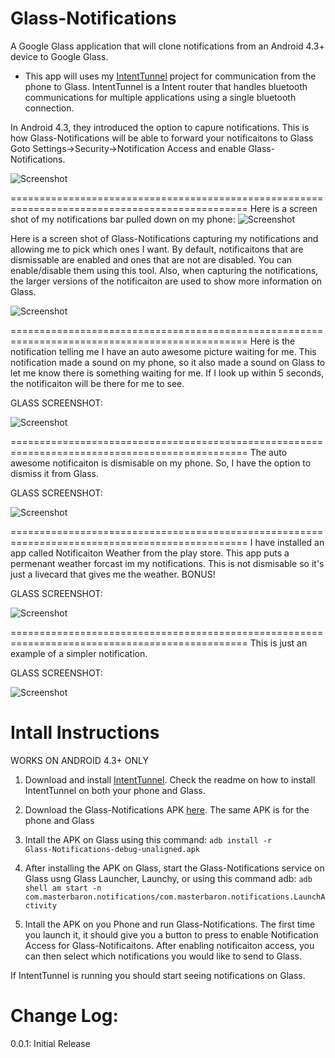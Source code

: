 Glass-Notifications
===================
A Google Glass application that will clone notifications from an Android 4.3+ device to Google Glass.  

* This app will uses my [IntentTunnel](https://github.com/TheMasterBaron/Glass-IntentTunnel/) project for communication from the phone to Glass.  IntentTunnel is a Intent router that handles bluetooth communications for multiple applications using a single bluetooth connection.

In Android 4.3, they introduced the option to capure notifications.  This is how Glass-Notifications will be able to forward your notificaitons to Glass
Goto Settings->Security->Notification Access and enable Glass-Notifications.

![Screenshot](https://github.com/TheMasterBaron/Glass-Notifications/blob/master/screenshots/phone-notification-access.png?raw=true)

===============================================================================================
Here is a screen shot of my notifications bar pulled down on my phone:
![Screenshot](https://github.com/TheMasterBaron/Glass-Notifications/blob/master/screenshots/phone-notifications.png?raw=true)

Here is a screen shot of Glass-Notifications capturing my notifications and allowing me to pick which ones I want.  By default, notificaitons that are dismissable are enabled and ones that are not are disabled.  You can enable/disable them using this tool.  Also, when capturing the notifications, the larger versions of the notificaiton are used to show more information on Glass.

![Screenshot](https://github.com/TheMasterBaron/Glass-Notifications/blob/master/screenshots/phone-captured-notifications.png?raw=true)

===============================================================================================
Here is the notification telling me I have an auto awesome picture waiting for me.  This notification made a sound on my phone, so it also made a sound on Glass to let me know there is something waiting for me.  If I look up within 5 seconds, the notificaiton will be there for me to see.

GLASS SCREENSHOT:

![Screenshot](https://github.com/TheMasterBaron/Glass-Notifications/blob/master/screenshots/glass-autoawesome.png?raw=true)

===============================================================================================
The auto awesome notificaiton is dismisable on my phone.  So, I have the option to dismiss it from Glass.

GLASS SCREENSHOT:

![Screenshot](https://github.com/TheMasterBaron/Glass-Notifications/blob/master/screenshots/glass-autoawesome-dismiss.png?raw=true)

===============================================================================================
I have installed an app called Notificaiton Weather from the play store.  This app puts a permenant weather forcast im my notifications.  This is not dismisable so it's just a livecard that gives me the weather. BONUS!

GLASS SCREENSHOT:

![Screenshot](https://github.com/TheMasterBaron/Glass-Notifications/blob/master/screenshots/glass-weather.png?raw=true)

===============================================================================================
This is just an example of a simpler notification.

GLASS SCREENSHOT:

![Screenshot](https://github.com/TheMasterBaron/Glass-Notifications/blob/master/screenshots/glass-small.png?raw=true)




Intall Instructions
===================
WORKS ON ANDROID 4.3+ ONLY

1. Download and install [IntentTunnel](https://github.com/TheMasterBaron/Glass-IntentTunnel/).  Check the readme on how to install IntentTunnel on both your phone and Glass.

2. Download the Glass-Notifications APK [here](https://github.com/TheMasterBaron/Glass-Notifications/blob/master/apk/Glass-Notifications-debug-unaligned-0.0.1.apk?raw=true).  The same APK is for the phone and Glass

3. Intall the APK on Glass using this command:
<code>adb install -r Glass-Notifications-debug-unaligned.apk</code>

4. After installing the APK on Glass, start the Glass-Notifications service on Glass usng Glass Launcher, Launchy, or using this command adb:
<code>adb shell am start -n com.masterbaron.notifications/com.masterbaron.notifications.LaunchActivity</code>

5. Intall the APK on you Phone and run Glass-Notifications.  The first time you launch it, it should give you a button to press to enable Notification Access for Glass-Notificaitons.  After enabling notificaiton access, you can then select which notifications you would like to send to Glass.

If IntentTunnel is running you should start seeing notifications on Glass.

Change Log:
===========
0.0.1: Initial Release

